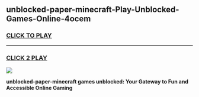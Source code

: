 
## unblocked-paper-minecraft-Play-Unblocked-Games-Online-4ocem
<h3>
<a href="https://premium76.site?title=unblocked-paper-minecraft&ref=25A">CLICK TO PLAY</a></h3>
<hr>

<h3>
<a href="https://premium76.site?title=unblocked-paper-minecraft&ref=25A">CLICK 2 PLAY</a>
  
</h3>

<a href="https://premium76.site?title=unblocked-paper-minecraft&ref=25A"><img src="https://clearcache.store/games.png"></a>


**unblocked-paper-minecraft games unblocked: Your Gateway to Fun and Accessible Online Gaming**
